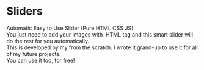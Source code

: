 # Sliders
Automatic Easy to Use Slider (Pure HTML CSS JS) <br>
You just need to add your images with <code><img></code> HTML tag and this smart slider will do the rest for you automatically. <br>
This is developed by my from the scratch. I wrote it grand-up to use it for all of my future projects.  <br>
You can use it too, for free! <br>

